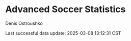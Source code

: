 # Advanced Soccer Statistics
Denis Ostroushko

<!-- gfm -->

Last successful data update: 2025-03-08 13:12:31 CST

